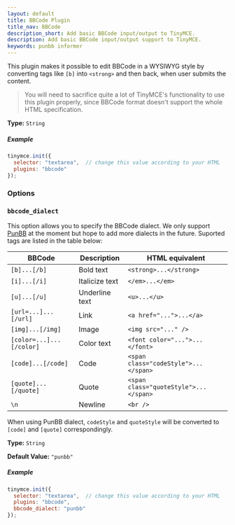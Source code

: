 ```yaml
---
layout: default
title: BBCode Plugin
title_nav: BBCode
description_short: Add basic BBCode input/output to TinyMCE.
description: Add basic BBCode input/output support to TinyMCE.
keywords: punbb informer
---
```


This plugin makes it possible to edit BBCode in a WYSIWYG style by converting tags like `[b]` into `<strong>` and then back, when user submits the content.

> You will need to sacrifice quite a lot of TinyMCE's functionality to use this plugin properly, since BBCode format doesn't support the whole HTML specification. 

**Type:** `String`

##### Example

```js
tinymce.init({
  selector: "textarea",  // change this value according to your HTML
  plugins: "bbcode"
});
```

### Options

### `bbcode_dialect`

This option allows you to specify the BBCode dialect. We only support [PunBB](http://punbb.informer.com/) at the moment but hope to add more dialects in the future. Suported tags are listed in the table below:

| BBCode                 | Description    | HTML equivalent                     |
|------------------------|----------------|-------------------------------------|
| `[b]...[/b]`             | Bold text      | `<strong>...</strong>`                |
| `[i]...[/i]`             | Italicize text | `</em>...</em>`                     |
| `[u]...[/u]`             | Underline text | `<u>...</u>`                          |
| `[url=...]...[/url]`     | Link           | `<a href="...">...</a>`               |
| `[img]...[/img]`         | Image          | `<img src="..." />`                   |
| `[color=...]...[/color]` | Color text     | `<font color="...">...</font>`        |
| `[code]...[/code]`       | Code           | `<span class="codeStyle">...</span>`  |
| `[quote]...[/quote]`     | Quote          | `<span class="quoteStyle">...</span>` |
| `\n`                     | Newline        | `<br />`                              |


When using PunBB dialect, `codeStyle` and `quoteStyle` will be converted to `[code]` and `[quote]` correspondingly.

**Type:** `String`

**Default Value:** `"punbb"`

##### Example

```js
tinymce.init({
  selector: "textarea",  // change this value according to your HTML
  plugins: "bbcode",
  bbcode_dialect: "punbb"
});
```
